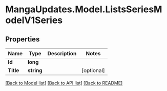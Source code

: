 # MangaUpdates.Model.ListsSeriesModelV1Series

## Properties

Name | Type | Description | Notes
------------ | ------------- | ------------- | -------------
**Id** | **long** |  | 
**Title** | **string** |  | [optional] 

[[Back to Model list]](../README.md#documentation-for-models) [[Back to API list]](../README.md#documentation-for-api-endpoints) [[Back to README]](../README.md)

